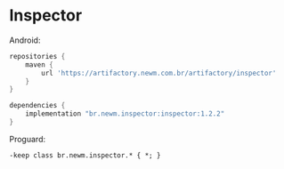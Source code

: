 # Inspector

Android:

```gradle
repositories {
    maven {
        url 'https://artifactory.newm.com.br/artifactory/inspector'
    }
}

dependencies {
    implementation "br.newm.inspector:inspector:1.2.2"
}
```

Proguard:
```
-keep class br.newm.inspector.* { *; }
```
